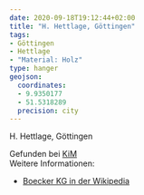 ```yaml
---
date: 2020-09-18T19:12:44+02:00
title: "H. Hettlage, Göttingen"
tags:
- Göttingen
- Hettlage
- "Material: Holz"
type: hanger
geojson:
  coordinates:
  - 9.9350177
  - 51.5318289
  precision: city
---
```

H. Hettlage, Göttingen

<div class="source">Gefunden bei <a href="https://www.neue-arbeit-brockensammlung.de/geschaefte/zweigstelle-kim/">KiM</a></div>

<div class="notes">
Weitere Informationen:
<ul>
<li><a href="https://de.wikipedia.org/wiki/Boecker_KG">Boecker KG in der Wikipedia</a></li>
</ul>
</div>
